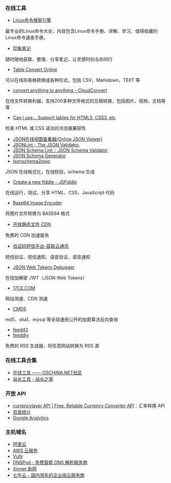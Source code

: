 ### 在线工具

* [Linux命令搜索引擎](https://wangchujiang.com/linux-command/)

最专业的Linux命令大全，内容包含Linux命令手册、详解、学习，值得收藏的Linux命令速查手册。

* [印象笔记](https://www.yinxiang.com/)

随时随地获取、整理、分享笔记，让灵感时刻与你同行

* [Table Convert Online](https://tableconvert.com/)

可以在线将表格转换成各种形式，包括 CSV，Markdown，TEXT 等

* [convert anything to anything - CloudConvert](https://cloudconvert.com/)

在线文件转换利器，支持200多种文件格式的互相转换，包括图片，视频，文档等等

* [Can I use... Support tables for HTML5, CSS3, etc](https://caniuse.com/)

检查 HTML 或 CSS 语法的浏览器兼容性

* [JSON在线视图查看器(Online JSON Viewer)](https://www.bejson.com/jsonviewernew/)
* [JSONLint - The JSON Validator.](http://jsonlint.com/)
* [JSON Schema Lint :: JSON Schema Validator](http://jsonschemalint.com/draft4/#)
* [JSON Schema Generator](http://jsonschema.net/#/)
* [jsonschema2pojo](http://www.jsonschema2pojo.org/)

JSON 在线格式化，在线校验，schema 生成

* [Create a new fiddle - JSFiddle](http://jsfiddle.net/)

在线运行，测试，分享 HTML、CSS、JavaScript 代码

* [Base64 Image Encoder](https://www.base64-image.de/)

将图片文件转换为 BASE64 格式

* [开放静态文件 CDN](http://staticfile.org/)

免费的 CDN 加速服务

* [验证码短信平台-容联云通讯](https://www.yuntongxun.com/product/smscode.html)

短信验证、短信通知、语音验证、语音通知

* [JSON Web Tokens Debugger](https://jwt.io/#debugger-io)

在线加解密 JWT（JSON Web Tokens）

* [17CE.COM](https://www.17ce.com)

网站测速、CDN 测速

* [CMD5](https://www.cmd5.com/)

md5、sha1、mysql 等全球通用公开的加密算法反向查询

* [feed43](https://feed43.com/)
* [feeddiy](http://www.feeddiy.com/)

免费的 RSS 生成器，将任意网站转换为 RSS 源

### 在线工具合集

* [在线工具 —— OSCHINA.NET社区](http://tool.oschina.net/)
* [站长工具 - 站长之家](http://tool.chinaz.com/)

### 开放 API

* [currencylayer API | Free, Reliable Currency Converter API](https://currencylayer.com/)：汇率转换 API
* [百度统计](http://tongji.baidu.com)
* [Google Analytics](https://www.google.com/analytics/web)

### 主机域名

* [阿里云](https://www.aliyun.com/)
* [AWS 云服务](https://aws.amazon.com/cn/)
* [Vultr](https://www.vultr.com/)
* [DNSPod - 免费智能 DNS 解析服务商](https://www.dnspod.cn/)
* [Xinnet 新网](http://www.xinnet.com/index.html)
* [七牛云 - 国内领先的企业级云服务商](https://www.qiniu.com/)
